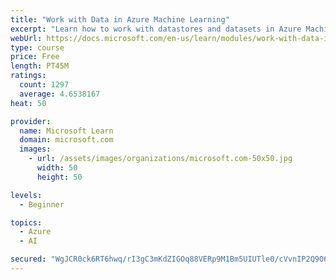 ```yaml
---
title: "Work with Data in Azure Machine Learning"
excerpt: "Learn how to work with datastores and datasets in Azure Machine Learning."
webUrl: https://docs.microsoft.com/en-us/learn/modules/work-with-data-in-aml/
type: course
price: Free
length: PT45M
ratings:
  count: 1297
  average: 4.6538167
heat: 50

provider:
  name: Microsoft Learn
  domain: microsoft.com
  images:
    - url: /assets/images/organizations/microsoft.com-50x50.jpg
      width: 50
      height: 50

levels:
  - Beginner

topics:
  - Azure
  - AI

secured: "WgJCR0ck6RT6hwq/rI3gC3mKdZIGOq88VERp9M1Bm5UIUTle0/cVvnIP2Q9O670RcPU2AzyhGTF+a14srgi1Xn+7VN5s8MG9yYr1G9kAnXOQ/9OWY82UbYzMpMrMzfx/rUN4JdRyC+wuFMifRtjVIpLsIj8VmgDR3UD9SCbKrfBG+HATlllf3Cb7xs9SABealvUOdsUv3SMT32F5UYOSRsrZEr1Gpy/lYNkk4gQnVAh9fd8pPqcZC1C8ej9dni0wEdniXKTFbGd3kb4ch45/dxgTFZZRpE2EBomDHFsjxW237i2LPaI3mtgtWExD0EFMXHhOulSOtm+kzE6FGfq3Yt8DBav+LWkrq4S4YGcz3sdqx/CebNiMK+VxK2HNQxfPA2jf7vOeJoX8w50b535wgiq2vCkrZM3qrA6buvrwFCs=;ggf9xSURRKoZ2YikuqeEPQ=="
---
```


